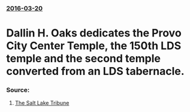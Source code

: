 ### [2016-03-20](/news/2016/03/20/index.md)

# Dallin H. Oaks dedicates the Provo City Center Temple, the 150th LDS temple and the second temple converted from an LDS tabernacle. 




### Source:

1. [The Salt Lake Tribune](http://www.sltrib.com/home/3685690-155/mormons-rejoice-as-apostle-oaks-dedicates)
